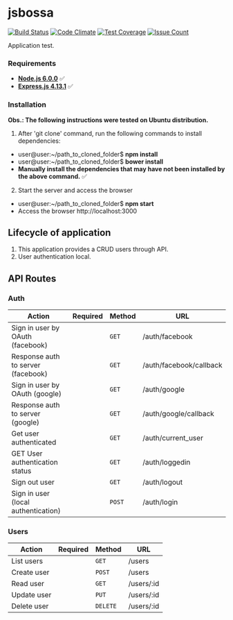 # jsbossa
[![Build Status](https://travis-ci.org/ProjetosIFPB/RAD_Project.svg?branch=master)](https://travis-ci.org/laerciosb/jsbossa)
[![Code Climate](https://codeclimate.com/github/laerciosb/jsbossa/badges/gpa.svg)](https://codeclimate.com/github/laerciosb/jsbossa)
[![Test Coverage](https://codeclimate.com/github/laerciosb/jsbossa/badges/coverage.svg)](https://codeclimate.com/github/laerciosb/jsbossa/coverage)
[![Issue Count](https://codeclimate.com/github/laerciosb/jsbossa/badges/issue_count.svg)](https://codeclimate.com/github/laerciosb/jsbossa)

Application test.

### Requirements ###

* **[Node.js 6.0.0](http://nodejs.org/en/)** :white_check_mark:
* **[Express.js 4.13.1](http://expressjs.com/pt-br/)** :white_check_mark:

### Installation ###

**Obs.: The following instructions were tested on Ubuntu distribution.**

1. After 'git clone' command, run the following commands to install dependencies:
  - user@user:~/path_to_cloned_folder$ **npm install**
  - user@user:~/path_to_cloned_folder$ **bower install**
  - **Manually install the dependencies that may have not been installed by the above command.** :white_check_mark:

2. Start the server and access the browser
  - user@user:~/path_to_cloned_folder$ **npm start**
  - Access the browser http://localhost:3000

## Lifecycle of application ##

1. This application provides a CRUD users through API.
2. User authentication local.

## API Routes ##

### Auth ###
|   Action                                 | Required          | Method    | URL                                               
| -----------------------------------------|-------------------|-----------|----------------------------------------------------- 
|   Sign in user by OAuth (facebook)       |                   |  `GET`    | /auth/facebook
|   Response auth to server (facebook)     |                   |  `GET`    | /auth/facebook/callback
|   Sign in user by OAuth (google)         |                   |  `GET`    | /auth/google
|   Response auth to server (google)       |                   |  `GET`    | /auth/google/callback
|   Get user authenticated                 |                   |  `GET`    | /auth/current_user
|   GET User authentication status         |                   |  `GET`    | /auth/loggedin
|   Sign out user                          |                   |  `GET`    | /auth/logout
|   Sign in user (local authentication)    |                   |  `POST`   | /auth/login

### Users ###
|   Action                                 | Required          | Method    | URL                                               
| -----------------------------------------|-------------------|-----------|----------------------------------------------------- 
|   List users                             |                   |  `GET`    | /users
|   Create user                            |                   |  `POST`   | /users
|   Read user                              |                   |  `GET`    | /users/:id
|   Update user                            |                   |  `PUT`    | /users/:id
|   Delete user                            |                   |  `DELETE` | /users/:id
